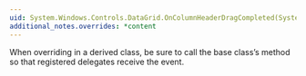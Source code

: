 ```yaml
---
uid: System.Windows.Controls.DataGrid.OnColumnHeaderDragCompleted(System.Windows.Controls.Primitives.DragCompletedEventArgs)
additional_notes.overrides: *content
---
```


<p>When overriding <xref href="System.Windows.Controls.DataGrid.OnColumnHeaderDragCompleted(System.Windows.Controls.Primitives.DragCompletedEventArgs)"></xref> in a derived class, be sure to call the base class’s <xref href="System.Windows.Controls.DataGrid.OnColumnHeaderDragCompleted(System.Windows.Controls.Primitives.DragCompletedEventArgs)"></xref> method so that registered delegates receive the event.</p>


